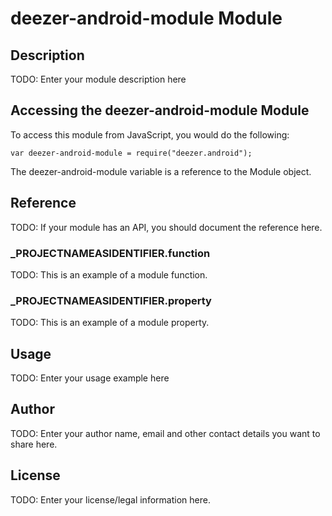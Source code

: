 # deezer-android-module Module

## Description

TODO: Enter your module description here

## Accessing the deezer-android-module Module

To access this module from JavaScript, you would do the following:

	var deezer-android-module = require("deezer.android");

The deezer-android-module variable is a reference to the Module object.	

## Reference

TODO: If your module has an API, you should document
the reference here.

### ___PROJECTNAMEASIDENTIFIER__.function

TODO: This is an example of a module function.

### ___PROJECTNAMEASIDENTIFIER__.property

TODO: This is an example of a module property.

## Usage

TODO: Enter your usage example here

## Author

TODO: Enter your author name, email and other contact
details you want to share here. 

## License

TODO: Enter your license/legal information here.
